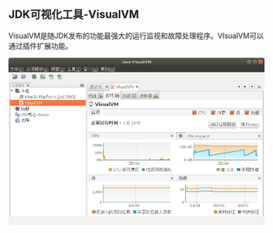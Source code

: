 ## JDK可视化工具-VisualVM

VisualVM是随JDK发布的功能最强大的运行监视和故障处理程序。VIsualVM可以通过插件扩展功能。

<img src="assets/images/22.png" />